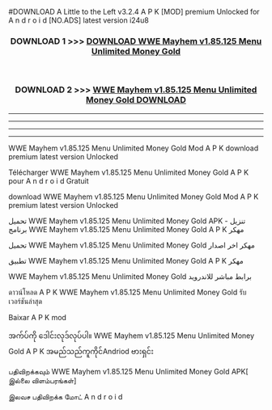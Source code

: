 #DOWNLOAD A Little to the Left v3.2.4 A P K [MOD] premium Unlocked for A n d r o i d [NO.ADS] latest version i24u8 



<div align="center">

<h3>DOWNLOAD 1 >>> <a href="https://downloadmod1.web.app/?judul=WWE Mayhem v1.85.125 Menu Unlimited Money Gold ">DOWNLOAD WWE Mayhem v1.85.125 Menu Unlimited Money Gold </a></h3><br>

<h3>DOWNLOAD 2 >>> <a href="https://downloadmod1.web.app/?judul=WWE Mayhem v1.85.125 Menu Unlimited Money Gold ">WWE Mayhem v1.85.125 Menu Unlimited Money Gold  DOWNLOAD </a></h3>

</div>


----------------------------------------------------------

----------------------------------------------------------

----------------------------------------------------------

----------------------------------------------------------


WWE Mayhem v1.85.125 Menu Unlimited Money Gold  Mod A P K download premium latest version Unlocked

Télécharger WWE Mayhem v1.85.125 Menu Unlimited Money Gold  A P K pour A n d r o i d Gratuit

download WWE Mayhem v1.85.125 Menu Unlimited Money Gold  Mod A P K premium latest version Unlocked

تحميل WWE Mayhem v1.85.125 Menu Unlimited Money Gold  APK - تنزيل برنامج WWE Mayhem v1.85.125 Menu Unlimited Money Gold  A P K مهكر

تحميل WWE Mayhem v1.85.125 Menu Unlimited Money Gold  مهكر اخر اصدار

تطبيق WWE Mayhem v1.85.125 Menu Unlimited Money Gold  A P K مهكر

WWE Mayhem v1.85.125 Menu Unlimited Money Gold  برابط مباشر للاندرويد

ดาวน์โหลด A P K WWE Mayhem v1.85.125 Menu Unlimited Money Gold  รับเวอร์ชันล่าสุด

Baixar A P K mod

အက်ပ်ကို ဒေါင်းလုဒ်လုပ်ပါ။ WWE Mayhem v1.85.125 Menu Unlimited Money Gold  A P K အမည်သည်ကူကိုင်Andriod ဗားရှင်း

பதிவிறக்கவும் WWE Mayhem v1.85.125 Menu Unlimited Money Gold  APK[ இல்லை விளம்பரங்கள்] 
 
இலவச பதிவிறக்க மோட் A n d r o i d



